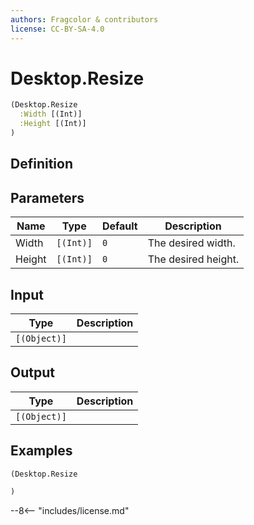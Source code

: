 ```yaml
---
authors: Fragcolor & contributors
license: CC-BY-SA-4.0
---
```



# Desktop.Resize

```clojure
(Desktop.Resize
  :Width [(Int)]
  :Height [(Int)]
)
```


## Definition




## Parameters

| Name | Type | Default | Description |
|------|------|---------|-------------|
| Width | `[(Int)]` | `0` | The desired width. |
| Height | `[(Int)]` | `0` | The desired height. |


## Input

| Type | Description |
|------|-------------|
| `[(Object)]` |  |


## Output

| Type | Description |
|------|-------------|
| `[(Object)]` |  |


## Examples

```clojure
(Desktop.Resize

)
```


--8<-- "includes/license.md"
